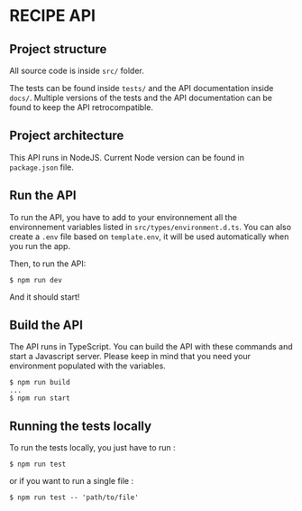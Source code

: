 # RECIPE API

## Project structure

All source code is inside `src/` folder.

The tests can be found inside `tests/` and the API documentation inside `docs/`. Multiple versions of the tests and the API documentation can be found to keep the API retrocompatible.

## Project architecture

This API runs in NodeJS. Current Node version can be found in `package.json` file.

## Run the API

To run the API, you have to add to your environnement all the environnement variables listed in `src/types/environment.d.ts`. You can also create a `.env` file based on `template.env`, it will be used automatically when you run the app.

Then, to run the API:

```
$ npm run dev
```

And it should start!

## Build the API

The API runs in TypeScript. You can build the API with these commands and start a Javascript server.
Please keep in mind that you need your environment populated with the variables.

```
$ npm run build
...
$ npm run start
```

## Running the tests locally

To run the tests locally, you just have to run :

```
$ npm run test
```

or if you want to run a single file :

```
$ npm run test -- 'path/to/file'
```
